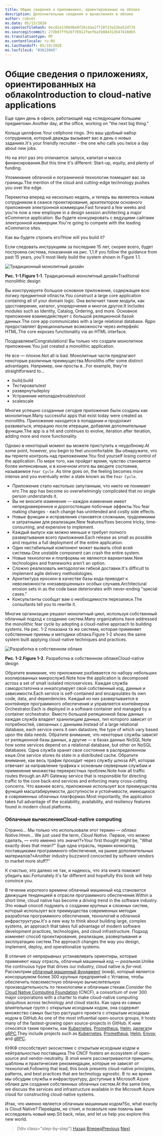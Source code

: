 ```yaml
---
title: Общие сведения о приложениях, ориентированных на облако
description: Дополнительные сведения о вычислениях в облаке
author: robvet
ms.date: 05/13/2020
ms.openlocfilehash: 6ec02a1388d6e0f26cdaa1f728f23a22ba52d735
ms.sourcegitcommit: 27db07ffb26f76912feefba7b884313547410db5
ms.translationtype: MT
ms.contentlocale: ru-RU
ms.lasthandoff: 05/19/2020
ms.locfileid: "83613945"
---
```

# <a name="introduction-to-cloud-native-applications"></a><span data-ttu-id="1fd33-103">Общие сведения о приложениях, ориентированных на облако</span><span class="sxs-lookup"><span data-stu-id="1fd33-103">Introduction to cloud-native applications</span></span>

<span data-ttu-id="1fd33-104">Еще один день в офисе, работающий над «следующим большим предметом».</span><span class="sxs-lookup"><span data-stu-id="1fd33-104">Another day, at the office, working on "the next big thing."</span></span>

<span data-ttu-id="1fd33-105">Кольца целлфоне.</span><span class="sxs-lookup"><span data-stu-id="1fd33-105">Your cellphone rings.</span></span> <span data-ttu-id="1fd33-106">Это ваш удобный набор сотрудников, который дважды вызывает вас в день о новых заданиях.</span><span class="sxs-lookup"><span data-stu-id="1fd33-106">It's your friendly recruiter - the one who calls you twice a day about new jobs.</span></span>

<span data-ttu-id="1fd33-107">Но на этот раз это отличается: запуск, капитал и масса финансирования.</span><span class="sxs-lookup"><span data-stu-id="1fd33-107">But this time it's different: Start-up, equity, and plenty of funding.</span></span>

<span data-ttu-id="1fd33-108">Упоминание облачной и пограничной технологии помещает вас за границы.</span><span class="sxs-lookup"><span data-stu-id="1fd33-108">The mention of the cloud and cutting-edge technology pushes you over the edge.</span></span>

<span data-ttu-id="1fd33-109">Перемотка вперед на несколько недель, и теперь вы являетесь новым сотрудником в сеансе проектирования, архитектором основного приложения электронной коммерции.</span><span class="sxs-lookup"><span data-stu-id="1fd33-109">Fast forward a few weeks and you're now a new employee in a design session architecting a major eCommerce application.</span></span> <span data-ttu-id="1fd33-110">Вы будете конкурировать с ведущими сайтами электронной коммерции.</span><span class="sxs-lookup"><span data-stu-id="1fd33-110">You're going to compete with the leading eCommerce sites.</span></span>

<span data-ttu-id="1fd33-111">Как вы будете строить его?</span><span class="sxs-lookup"><span data-stu-id="1fd33-111">How will you build it?</span></span>

<span data-ttu-id="1fd33-112">Если следовать инструкциям за последние 15 лет, скорее всего, будет построена система, показанная на рис. 1,1.</span><span class="sxs-lookup"><span data-stu-id="1fd33-112">If you follow the guidance from past 15 years, you'll most likely build the system shown in Figure 1.1.</span></span>

![Традиционный монолитный дизайн](./media/monolithic-design.png)

<span data-ttu-id="1fd33-114">**Рис. 1-1**.</span><span class="sxs-lookup"><span data-stu-id="1fd33-114">**Figure 1-1**.</span></span> <span data-ttu-id="1fd33-115">Традиционный монолитный дизайн</span><span class="sxs-lookup"><span data-stu-id="1fd33-115">Traditional monolithic design</span></span>

<span data-ttu-id="1fd33-116">Вы конструируете большое основное приложение, содержащее всю логику предметной области.</span><span class="sxs-lookup"><span data-stu-id="1fd33-116">You construct a large core application containing all of your domain logic.</span></span> <span data-ttu-id="1fd33-117">Она включает такие модули, как удостоверение, каталог, упорядочение и многое другое.</span><span class="sxs-lookup"><span data-stu-id="1fd33-117">It includes modules such as Identity, Catalog, Ordering, and more.</span></span> <span data-ttu-id="1fd33-118">Основное приложение взаимодействует с большой реляционной базой данных.</span><span class="sxs-lookup"><span data-stu-id="1fd33-118">The core app communicates with a large relational database.</span></span> <span data-ttu-id="1fd33-119">Ядро предоставляет функциональные возможности через интерфейс HTML.</span><span class="sxs-lookup"><span data-stu-id="1fd33-119">The core exposes functionality via an HTML interface.</span></span>

<span data-ttu-id="1fd33-120">Поздравляем!</span><span class="sxs-lookup"><span data-stu-id="1fd33-120">Congratulations!</span></span>  <span data-ttu-id="1fd33-121">Вы только что создали монолитное приложение.</span><span class="sxs-lookup"><span data-stu-id="1fd33-121">You just created a monolithic application.</span></span>

<span data-ttu-id="1fd33-122">Не все — плохое.</span><span class="sxs-lookup"><span data-stu-id="1fd33-122">Not all is bad.</span></span> <span data-ttu-id="1fd33-123">Монолитные части предлагают некоторые различные преимущества.</span><span class="sxs-lookup"><span data-stu-id="1fd33-123">Monoliths offer some distinct advantages.</span></span> <span data-ttu-id="1fd33-124">Например, они просты в...</span><span class="sxs-lookup"><span data-stu-id="1fd33-124">For example, they're straightforward to...</span></span>

- <span data-ttu-id="1fd33-125">build;</span><span class="sxs-lookup"><span data-stu-id="1fd33-125">build</span></span>
- <span data-ttu-id="1fd33-126">Тестировать</span><span class="sxs-lookup"><span data-stu-id="1fd33-126">test</span></span>
- <span data-ttu-id="1fd33-127">развернуть</span><span class="sxs-lookup"><span data-stu-id="1fd33-127">deploy</span></span>
- <span data-ttu-id="1fd33-128">Устранение неполадок</span><span class="sxs-lookup"><span data-stu-id="1fd33-128">troubleshoot</span></span>
- <span data-ttu-id="1fd33-129">scale</span><span class="sxs-lookup"><span data-stu-id="1fd33-129">scale</span></span>

<span data-ttu-id="1fd33-130">Многие успешно созданные сегодня приложения были созданы как монолитные.</span><span class="sxs-lookup"><span data-stu-id="1fd33-130">Many successful apps that exist today were created as monoliths.</span></span> <span data-ttu-id="1fd33-131">Приложение находится в попадании и продолжит развиваться, итерацию после итерации, добавляя дополнительные функции.</span><span class="sxs-lookup"><span data-stu-id="1fd33-131">The app is a hit and continues to evolve, iteration after iteration, adding more and more functionality.</span></span>

<span data-ttu-id="1fd33-132">Однако в некоторый момент вы можете приступить к неудобному.</span><span class="sxs-lookup"><span data-stu-id="1fd33-132">At some point, however, you begin to feel uncomfortable.</span></span> <span data-ttu-id="1fd33-133">Вы обнаружите, что вы теряете контроль над приложением.</span><span class="sxs-lookup"><span data-stu-id="1fd33-133">You find yourself losing control of the application.</span></span> <span data-ttu-id="1fd33-134">По мере того, как пройдет время, чувство становится более интенсивным, и в конечном итоге вы вводите состояние, называемое `Fear Cycle` .</span><span class="sxs-lookup"><span data-stu-id="1fd33-134">As time goes on, the feeling becomes more intense and you eventually enter a state known as the `Fear Cycle`.</span></span>

- <span data-ttu-id="1fd33-135">Приложение стало настолько запутанным, что никто не понимает его.</span><span class="sxs-lookup"><span data-stu-id="1fd33-135">The app has become so overwhelmingly complicated that no single person understands it.</span></span>
- <span data-ttu-id="1fd33-136">Вы не вносите изменения — каждое изменение имеет непреднамеренное и дорогостоящие побочные эффекты.</span><span class="sxs-lookup"><span data-stu-id="1fd33-136">You fear making changes - each change has unintended and costly side effects.</span></span>
- <span data-ttu-id="1fd33-137">Новые функции и исправления становятся сложными, трудоемкими и затратными для реализации.</span><span class="sxs-lookup"><span data-stu-id="1fd33-137">New features/fixes become tricky, time-consuming, and expensive to implement.</span></span>
- <span data-ttu-id="1fd33-138">Каждый выпуск как можно меньше и требует полного развертывания всего приложения.</span><span class="sxs-lookup"><span data-stu-id="1fd33-138">Each release as small as possible and requires a full deployment of the entire application.</span></span>
- <span data-ttu-id="1fd33-139">Один нестабильный компонент может вызвать сбой всей системы.</span><span class="sxs-lookup"><span data-stu-id="1fd33-139">One unstable component can crash the entire system.</span></span>
- <span data-ttu-id="1fd33-140">Новые технологии и платформы не являются вариантами.</span><span class="sxs-lookup"><span data-stu-id="1fd33-140">New technologies and frameworks aren't an option.</span></span>
- <span data-ttu-id="1fd33-141">Сложно реализовать методологии гибкой доставки.</span><span class="sxs-lookup"><span data-stu-id="1fd33-141">It's difficult to implement agile delivery methodologies.</span></span>
- <span data-ttu-id="1fd33-142">Архитектура еросион в качестве базы кода приводит к невозможности «незавершенных» особых случаев.</span><span class="sxs-lookup"><span data-stu-id="1fd33-142">Architectural erosion sets in as the code base deteriorates with never-ending "special cases."</span></span>
- <span data-ttu-id="1fd33-143">Консультанты сообщат вам о необходимости перезаписи.</span><span class="sxs-lookup"><span data-stu-id="1fd33-143">The consultants tell you to rewrite it.</span></span>

<span data-ttu-id="1fd33-144">Многие организации решают монолитный цикл, используя собственный облачный подход к созданию систем.</span><span class="sxs-lookup"><span data-stu-id="1fd33-144">Many organizations have addressed the monolithic fear cycle by adopting a cloud-native approach to building systems.</span></span> <span data-ttu-id="1fd33-145">На рис. 1-2 показана та же система, которая применяет собственные приемы и методики облака.</span><span class="sxs-lookup"><span data-stu-id="1fd33-145">Figure 1-2 shows the same system built applying cloud-native techniques and practices.</span></span>

![Разработка в собственном облаке](./media/cloud-native-design.png)

<span data-ttu-id="1fd33-147">**Рис. 1-2**.</span><span class="sxs-lookup"><span data-stu-id="1fd33-147">**Figure 1-2**.</span></span> <span data-ttu-id="1fd33-148">Разработка в собственном облаке</span><span class="sxs-lookup"><span data-stu-id="1fd33-148">Cloud-native design</span></span>

<span data-ttu-id="1fd33-149">Обратите внимание, что приложение разбивается по набору небольших изолированных микрослужб.</span><span class="sxs-lookup"><span data-stu-id="1fd33-149">Note how the application is decomposed across a set of small isolated microservices.</span></span> <span data-ttu-id="1fd33-150">Каждая служба самодостаточна и инкапсулирует свой собственный код, данные и зависимости.</span><span class="sxs-lookup"><span data-stu-id="1fd33-150">Each service is self-contained and encapsulates its own code, data, and dependencies.</span></span> <span data-ttu-id="1fd33-151">Каждый из них развертывается в контейнере программного обеспечения и управляется контейнером Orchestrator.</span><span class="sxs-lookup"><span data-stu-id="1fd33-151">Each is deployed in a software container and managed by a container orchestrator.</span></span> <span data-ttu-id="1fd33-152">Вместо большой реляционной базы данных каждая служба владеет хранилищем данных, тип которого зависит от потребностей, связанных с данными.</span><span class="sxs-lookup"><span data-stu-id="1fd33-152">Instead of a large relational database, each service owns it own datastore, the type of which vary based upon the data needs.</span></span> <span data-ttu-id="1fd33-153">Обратите внимание, что некоторые службы зависят от реляционной базы данных, а другие — в базах данных NoSQL.</span><span class="sxs-lookup"><span data-stu-id="1fd33-153">Note how some services depend on a relational database, but other on NoSQL databases.</span></span> <span data-ttu-id="1fd33-154">Одна служба хранит свое состояние в распределенном кэше.</span><span class="sxs-lookup"><span data-stu-id="1fd33-154">One service stores its state in a distributed cache.</span></span> <span data-ttu-id="1fd33-155">Обратите внимание, как весь трафик проходит через службу шлюза API, которая отвечает за направление трафика к основным серверным службам и применение множества перекрестных проблем.</span><span class="sxs-lookup"><span data-stu-id="1fd33-155">Note how all traffic routes through an API Gateway service that is responsible for directing traffic to the core back-end services and enforcing many cross-cutting concerns.</span></span> <span data-ttu-id="1fd33-156">Что важнее всего, приложение использует все преимущества функций масштабируемости, доступности и устойчивости, имеющихся в современных облачных платформах.</span><span class="sxs-lookup"><span data-stu-id="1fd33-156">Most importantly, the application takes full advantage of the scalability, availability, and resiliency features found in modern cloud platforms.</span></span>

### <a name="cloud-native-computing"></a><span data-ttu-id="1fd33-157">Облачные вычисления</span><span class="sxs-lookup"><span data-stu-id="1fd33-157">Cloud-native computing</span></span>

<span data-ttu-id="1fd33-158">Странно... Мы только что использовали этот термин — _облако Native_.</span><span class="sxs-lookup"><span data-stu-id="1fd33-158">Hmm... We just used the term, _Cloud Native_.</span></span> <span data-ttu-id="1fd33-159">Первое, что можно сделать, — «что именно это значит?»</span><span class="sxs-lookup"><span data-stu-id="1fd33-159">Your first thought might be, "What exactly does that mean?"</span></span> <span data-ttu-id="1fd33-160">Еще одна отрасль, термин конкоктед поставщиками программного обеспечения, на рынке дополнительных материалов?»</span><span class="sxs-lookup"><span data-stu-id="1fd33-160">Another industry buzzword concocted by software vendors to market more stuff?"</span></span>

<span data-ttu-id="1fd33-161">К счастью, это далеко не так, и надеюсь, что эта книга поможет убедить вас.</span><span class="sxs-lookup"><span data-stu-id="1fd33-161">Fortunately it's far different and hopefully this book will help convince you.</span></span>

<span data-ttu-id="1fd33-162">В течение короткого времени облачный машинный код становится движущие тенденцией в отрасли программного обеспечения.</span><span class="sxs-lookup"><span data-stu-id="1fd33-162">Within a short time, cloud native has become a driving trend in the software industry.</span></span> <span data-ttu-id="1fd33-163">Это новый способ подумать о создании крупных и сложных систем, который использует все преимущества современных методик разработки программного обеспечения, технологий и облачной инфраструктуры.</span><span class="sxs-lookup"><span data-stu-id="1fd33-163">It's a new way to think about building large, complex systems, an approach that takes full advantage of modern software development practices, technologies, and cloud infrastructure.</span></span> <span data-ttu-id="1fd33-164">Подход изменяет способ проектирования, реализации, развертывания и эксплуатацию систем.</span><span class="sxs-lookup"><span data-stu-id="1fd33-164">The approach changes the way you design, implement, deploy, and operationalize systems.</span></span>

<span data-ttu-id="1fd33-165">В отличие от непрерывных устанавливать ориентиры, которые применяют нашу отрасль, облачный машинный код — _реальная_.</span><span class="sxs-lookup"><span data-stu-id="1fd33-165">Unlike the continuous hype that drives our industry, cloud native is _for-real_.</span></span> <span data-ttu-id="1fd33-166">Рассмотрим [облачный машинный фундамент](https://www.cncf.io/) (кнкф), который является консорциумом более 300 крупных предприятий с Уставом, чтобы обеспечить повсеместную облачную вычислительную производительность по технологиям и облачным стекам.</span><span class="sxs-lookup"><span data-stu-id="1fd33-166">Consider the [Cloud Native Computing Foundation](https://www.cncf.io/) (CNCF), a consortium of over 300 major corporations with a charter to make cloud-native computing ubiquitous across technology and cloud stacks.</span></span> <span data-ttu-id="1fd33-167">Как одна из самых влиятельные групп с открытым исходным кодом, она содержит множество самых быстро растущего проекта с открытым исходным кодом в GitHub.</span><span class="sxs-lookup"><span data-stu-id="1fd33-167">As one of the most influential open-source groups, it hosts many of the fastest-growing open source-projects in GitHub.</span></span> <span data-ttu-id="1fd33-168">К ним относятся такие проекты, как [Kubernetes](https://kubernetes.io/), [Prometheus](https://prometheus.io/), [Helm](https://helm.sh/), [делегат](https://www.envoyproxy.io/)и [gRPC](https://grpc.io/).</span><span class="sxs-lookup"><span data-stu-id="1fd33-168">They include projects such as [Kubernetes](https://kubernetes.io/), [Prometheus](https://prometheus.io/), [Helm](https://helm.sh/), [Envoy](https://www.envoyproxy.io/), and [gRPC](https://grpc.io/).</span></span>

<span data-ttu-id="1fd33-169">КНКФ способствует экосистеме с открытым исходным кодом и нейтральностью поставщика.</span><span class="sxs-lookup"><span data-stu-id="1fd33-169">The CNCF fosters an ecosystem of open-source and vendor-neutrality.</span></span> <span data-ttu-id="1fd33-170">В этой книге рассматриваются принципы, шаблоны и практические рекомендации, которые не зависят от технологий.</span><span class="sxs-lookup"><span data-stu-id="1fd33-170">Following that lead, this book presents cloud-native principles, patterns, and best practices that are technology agnostic.</span></span> <span data-ttu-id="1fd33-171">В то же время мы обсудим службы и инфраструктуру, доступные в Microsoft Azure облаке для создания собственных облачных систем.</span><span class="sxs-lookup"><span data-stu-id="1fd33-171">At the same time, we discuss the services and infrastructure available in the Microsoft Azure cloud for constructing cloud-native systems.</span></span>

<span data-ttu-id="1fd33-172">Итак, что именно является облачным машинным кодом?</span><span class="sxs-lookup"><span data-stu-id="1fd33-172">So, what exactly is Cloud Native?</span></span> <span data-ttu-id="1fd33-173">Перейдем, не стоит, и позвольте нам помочь вам исследовать новый мир.</span><span class="sxs-lookup"><span data-stu-id="1fd33-173">Sit back, relax, and let us help you explore this new world.</span></span>

>[!div class="step-by-step"]
><span data-ttu-id="1fd33-174">[Назад](index.md)
>[Вперед](definition.md)</span><span class="sxs-lookup"><span data-stu-id="1fd33-174">[Previous](index.md)
[Next](definition.md)</span></span>
